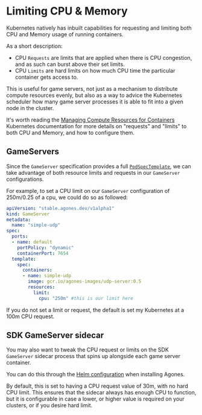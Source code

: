# Limiting CPU & Memory

Kubernetes natively has inbuilt capabilities for requesting and limiting both CPU and Memory usage of running containers.

As a short description:

- CPU `Requests` are limits that are applied when there is CPU congestion, and as such can burst above their set limits.
- CPU `Limits` are hard limits on how much CPU time the particular container gets access to.

This is useful for game servers, not just as a mechanism to distribute compute resources evenly, but also as a way
to advice the Kubernetes scheduler how many game server processes it is able to fit into a given node in the cluster.

It's worth reading the [Managing Compute Resources for Containers](https://kubernetes.io/docs/concepts/configuration/manage-compute-resources-container/)
Kubernetes documentation for more details on "requests" and "limits" to both CPU and Memory, and how to configure them.

## GameServers

Since the `GameServer` specification provides a full [`PodSpecTemplate`](https://kubernetes.io/docs/reference/generated/kubernetes-api/v1.10/#podtemplatespec-v1-core),
we can take advantage of both resource limits and requests in our `GameServer` configurations. 

For example, to set a CPU limit on our `GameServer` configuration of 250m/0.25 of a cpu, 
we could do so as followed:

```yaml
apiVersion: "stable.agones.dev/v1alpha1"
kind: GameServer
metadata:
  name: "simple-udp"
spec:
  ports:
  - name: default
    portPolicy: "dynamic"
    containerPort: 7654
  template:
    spec:
      containers:
      - name: simple-udp
        image: gcr.io/agones-images/udp-server:0.5
        resources:
          limit:
            cpu: "250m" #this is our limit here
```

If you do not set a limit or request, the default is set my Kubernetes at a 100m CPU request. 

## SDK GameServer sidecar

You may also want to tweak the CPU request or limits on the SDK `GameServer` sidecar process that spins up alongside
each game server container.

You can do this through the [Helm configuration](../install/helm/README.md#configuration) when installing Agones.

By default, this is set to having a CPU request value of 30m, with no hard CPU limit. This ensures that the sidecar always has enough CPU
to function, but it is configurable in case a lower, or higher value is required on your clusters, or if you desire 
hard limit.